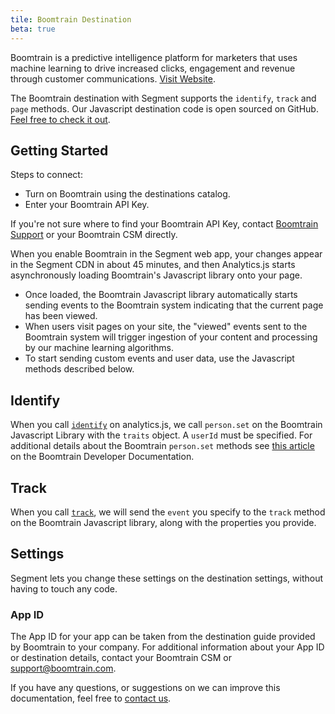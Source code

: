 ```yaml
---
tile: Boomtrain Destination
beta: true
---
```


Boomtrain is a predictive intelligence platform for marketers that uses machine learning to drive increased clicks, engagement and revenue through customer communications. [Visit Website](http://boomtrain.com).

The Boomtrain destination with Segment supports the `identify`, `track` and `page` methods.  Our Javascript destination code is open sourced on GitHub. [Feel free to check it out](https://github.com/boomtrain/segmentio_integration).

## Getting Started


Steps to connect:
 - Turn on Boomtrain using the destinations catalog.
 - Enter your Boomtrain API Key.

If you're not sure where to find your Boomtrain API Key, contact [Boomtrain Support](mailto:support@boomtrain.com) or your Boomtrain CSM directly.

When you enable Boomtrain in the Segment web app, your changes appear in the Segment CDN in about 45 minutes, and then Analytics.js starts asynchronously loading Boomtrain's Javascript library onto your page.
- Once loaded, the Boomtrain Javascript library automatically starts sending events to the Boomtrain system indicating that the current page has been viewed.
- When users visit pages on your site, the "viewed" events sent to the Boomtrain system will trigger ingestion of your content and processing by our machine learning algorithms.
- To start sending custom events and user data, use the Javascript methods described below.

## Identify

When you call [`identify`](/docs/connections/spec/identify/) on analytics.js, we call `person.set` on the Boomtrain Javascript Library with the `traits` object. A `userId` must be specified.  For additional details about the Boomtrain `person.set` methods see [this article](https://boomtrain.readme.io/docs/set) on the Boomtrain Developer Documentation.

## Track

When you call [`track`](/docs/connections/spec/track/), we will send the `event` you specify to the `track` method on the Boomtrain Javascript library, along with the properties you provide. 

## Settings

Segment lets you change these settings on the destination settings, without having to touch any code.

### App ID
The App ID for your app can be taken from the destination guide provided by Boomtrain to your company.  For additional information about your App ID or destination details, contact your Boomtrain CSM or [support@boomtrain.com](mailto:support@boomtrain.com).


If you have any questions, or suggestions on we can improve this documentation, feel free to [contact us](http://boomtrain.com/contact/).
